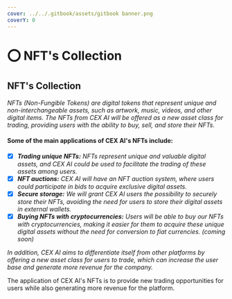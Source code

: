 ```yaml
---
cover: ../../.gitbook/assets/gitbook banner.png
coverY: 0
---
```


# ⭕ NFT's Collection

## NFT's Collection

_NFTs (Non-Fungible Tokens) are digital tokens that represent unique and non-interchangeable assets, such as artwork, music, videos, and other digital items. The NFTs from CEX AI will be offered as a new asset class for trading, providing users with the ability to buy, sell, and store their NFTs._

#### Some of the main applications of CEX AI's NFTs include:

* [x] _**Trading unique NFTs:** NFTs represent unique and valuable digital assets, and CEX AI could be used to facilitate the trading of these assets among users._
* [x] _**NFT auctions:** CEX AI will have an NFT auction system, where users could participate in bids to acquire exclusive digital assets._
* [x] _**Secure storage:** We will grant CEX AI users the possibility to securely store their NFTs, avoiding the need for users to store their digital assets in external wallets._
* [x] _**Buying NFTs with cryptocurrencies:** Users will be able to buy our NFTs with cryptocurrencies, making it easier for them to acquire these unique digital assets without the need for conversion to fiat currencies. (coming soon)_

_In addition, CEX AI aims to differentiate itself from other platforms by offering a new asset class for users to trade, which can increase the user base and generate more revenue for the company._

The application of CEX AI's NFTs is to provide new trading opportunities for users while also generating more revenue for the platform.
